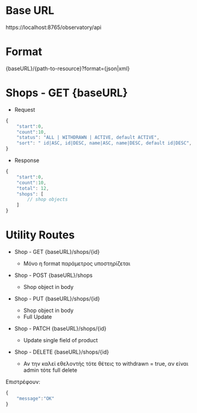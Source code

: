 # Base URL
https://localhost:8765/observatory/api

# Format 
{baseURL}/{path-to-resource}?format={json|xml}

# Shops - GET {baseURL}
- Request 
```javascript
{
    "start":0,
    "count":10,
    "status": "ALL | WITHDRAWN | ACTIVE, default ACTIVE",
    "sort": " id|ASC, id|DESC, name|ASC, name|DESC, default id|DESC",
} 
```
- Response
```javascript
{
    "start":0,
    "count":10,
    "total": 12,
    "shops": [
        // shop objects 
    ]
}
```
# Utility Routes
- Shop - GET {baseURL}/shops/{id}
    - Μόνο η format παράμετρος υποστηρίζεται
- Shop - POST {baseURL}/shops
    - Shop object in body

- Shop - PUT {baseURL}/shops/{id}
    - Shop object in body
    - Full Update
- Shop - PATCH {baseURL}/shops/{id}
    - Update single field of product 
- Shop - DELETE {baseURL}/shops/{id}
    - Αν την καλεί εθελοντής τότε θέτεις το withdrawn = true, αν είναι admin τότε full delete

Επιστρέφουν:
```javascript
{
    "message":"OK"
}
```